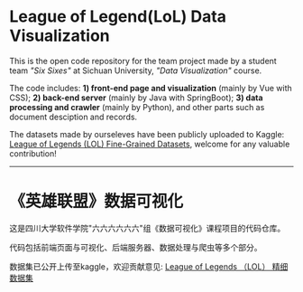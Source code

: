 # League of Legend(LoL) Data Visualization

This is the open code repository for the team project made by a student team _"Six Sixes"_ at Sichuan University, _"Data Visualization"_ course.

The code includes: **1) front-end page and visualization** (mainly by Vue with CSS); **2) back-end server** (mainly by Java with SpringBoot); **3) data processing and crawler** (mainly by Python), and other parts such as document desciption and records.

The datasets made by ourseleves have been publicly uploaded to Kaggle: [League of Legends (LOL) Fine-Grained Datasets](https://www.kaggle.com/datasets/walagooose/league-of-legends-lol-fine-grained-datasets), welcome for any valuable contribution!

------

# 《英雄联盟》数据可视化

这是四川大学软件学院"六六六六六六"组《数据可视化》课程项目的代码仓库。

代码包括前端页面与可视化、后端服务器、数据处理与爬虫等多个部分。

数据集已公开上传至kaggle，欢迎贡献意见: [League of Legends （LOL） 精细数据集](https://www.kaggle.com/datasets/walagooose/league-of-legends-lol-fine-grained-datasets)

<?-
vue3+vite,视图使用echarts
->
